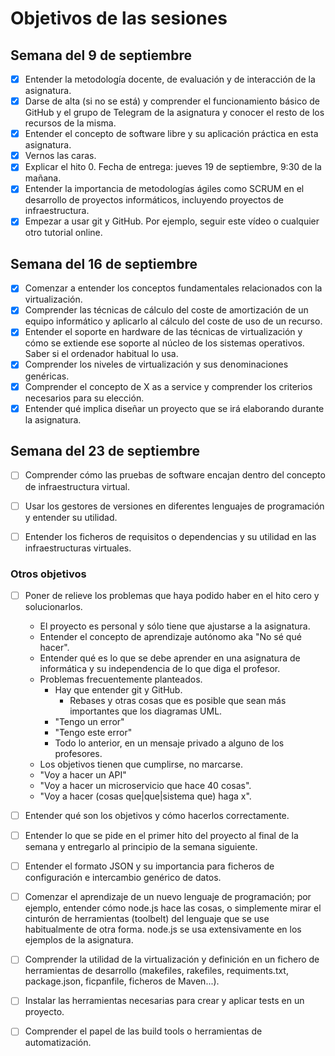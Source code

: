 # Objetivos de las sesiones

## Semana del 9 de septiembre

- [x] Entender la metodología docente, de evaluación y de interacción de la asignatura.
- [x] Darse de alta (si no se está) y comprender el funcionamiento básico de GitHub y el grupo de Telegram de la asignatura y conocer el resto de los recursos de la misma.
- [x] Entender el concepto de software libre y su aplicación práctica en esta asignatura.
- [x] Vernos las caras.
- [x] Explicar el hito 0. Fecha de entrega: jueves 19 de septiembre, 9:30 de la mañana.
- [x] Entender la importancia de metodologías ágiles como SCRUM en el desarrollo de proyectos informáticos, incluyendo proyectos de infraestructura.
- [x] Empezar a usar git y GitHub. Por ejemplo, seguir este vídeo o cualquier otro tutorial online.

## Semana del 16 de septiembre

- [x] Comenzar a entender los conceptos fundamentales relacionados con la virtualización.
- [x] Comprender las técnicas de cálculo del coste de amortización de un equipo informático y aplicarlo al cálculo del coste de uso de un recurso.
- [x] Entender el soporte en hardware de las técnicas de virtualización y cómo se extiende ese soporte al núcleo de los sistemas operativos. Saber si el ordenador habitual lo usa.
- [x] Comprender los niveles de virtualización y sus denominaciones genéricas.
- [x] Comprender el concepto de X as a service y comprender los criterios necesarios para su elección.
- [x] Entender qué implica diseñar un proyecto que se irá elaborando durante la asignatura.

## Semana del 23 de septiembre

- [ ] Comprender cómo las pruebas de software encajan dentro del concepto de infraestructura virtual.

- [ ] Usar los gestores de versiones en diferentes lenguajes de programación y entender su utilidad.

- [ ] Entender los ficheros de requisitos o dependencias y su utilidad en las infraestructuras virtuales.

### Otros objetivos

- [ ] Poner de relieve los problemas que haya podido haber en el hito cero y solucionarlos.
    - El proyecto es personal y sólo tiene que ajustarse a la asignatura.
    - Entender el concepto de aprendizaje autónomo aka "No sé qué hacer".
    - Entender qué es lo que se debe aprender en una asignatura de informática y su independencia de lo que diga el profesor.
    - Problemas frecuentemente planteados.
        - Hay que entender git y GitHub.
            - Rebases y otras cosas que es posible que sean más importantes que los diagramas UML.
        - "Tengo un error"
        - "Tengo este error"
        - Todo lo anterior, en un mensaje privado a alguno de los profesores.
    - Los objetivos tienen que cumplirse, no marcarse.
    - "Voy a hacer un API"
    - "Voy a hacer un microservicio que hace 40 cosas".
    - "Voy a hacer (cosas que|que|sistema que) haga x".
    
- [ ] Entender qué son los objetivos y cómo hacerlos correctamente.

- [ ] Entender lo que se pide en el primer hito del proyecto al final de la semana y entregarlo al principio de la semana siguiente.

- [ ] Entender el formato JSON y su importancia para ficheros de configuración e intercambio genérico de datos.

- [ ] Comenzar el aprendizaje de un nuevo lenguaje de programación; por ejemplo, entender cómo node.js hace las cosas, o simplemente mirar el cinturón de herramientas (toolbelt) del lenguaje que se use habitualmente de otra forma. node.js se usa extensivamente en los ejemplos de la asignatura.

- [ ] Comprender la utilidad de la virtualización y definición en un fichero de herramientas de desarrollo (makefiles, rakefiles, requiments.txt, package.json, ficpanfile, ficheros de Maven...).

- [ ] Instalar las herramientas necesarias para crear y aplicar tests en un proyecto.

- [ ] Comprender el papel de las build tools o herramientas de automatización.
